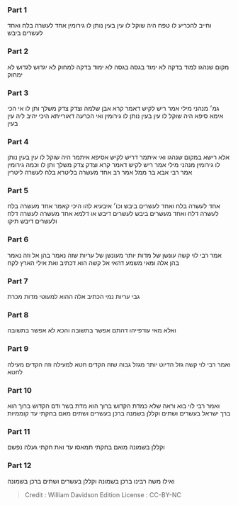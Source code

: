 
### Part 1
וחייב להכריע לו טפח היה שוקל לו עין בעין נותן לו גירומין אחד לעשרה בלח ואחד לעשרים ביבש

### Part 2
מקום שנהגו למוד בדקה לא ימוד בגסה בגסה לא ימוד בדקה למחוק לא יגדוש לגדוש לא ימחוק

### Part 3
גמ׳ מנהני מילי אמר ריש לקיש דאמר קרא אבן שלמה וצדק צדק משלך ותן לו אי הכי אימא סיפא היה שוקל לו עין בעין נותן לו גירומין ואי הכרעה דאורייתא היכי יהיב ליה עין בעין

### Part 4
אלא רישא במקום שנהגו ואי איתמר דריש לקיש אסיפא איתמר היה שוקל לו עין בעין נותן לו גירומין מנהני מילי אמר ריש לקיש דאמר קרא וצדק צדק משלך ותן לו וכמה גירומין אמר רבי אבא בר ממל אמר רב אחד מעשרה בליטרא בלח לעשרה ליטרין

### Part 5
אחד לעשרה בלח ואחד לעשרים ביבש וכו׳ איבעיא להו היכי קאמר אחד מעשרה בלח לעשרה דלח ואחד מעשרים ביבש לעשרים דיבש או דלמא אחד מעשרה לעשרה דלח ולעשרים דיבש תיקו

### Part 6
אמר רבי לוי קשה עונשן של מדות יותר מעונשן של עריות שזה נאמר בהן אל וזה נאמר בהן אלה ומאי משמע דהאי אל קשה הוא דכתיב ואת אילי הארץ לקח

### Part 7
גבי עריות נמי הכתיב אלה ההוא למעוטי מדות מכרת

### Part 8
ואלא מאי עודפייהו דהתם אפשר בתשובה והכא לא אפשר בתשובה

### Part 9
ואמר רבי לוי קשה גזל הדיוט יותר מגזל גבוה שזה הקדים חטא למעילה וזה הקדים מעילה לחטא

### Part 10
ואמר רבי לוי בוא וראה שלא כמדת הקדוש ברוך הוא מדת בשר ודם הקדוש ברוך הוא ברך ישראל בעשרים ושתים וקללן בשמנה ברכן בעשרים ושתים מאם בחקתי עד קוממיות

### Part 11
וקללן בשמונה מואם בחקתי תמאסו עד ואת חקתי געלה נפשם

### Part 12
ואילו משה רבינו ברכן בשמונה וקללן בעשרים ושתים ברכן בשמונה

>Credit : William Davidson Edition
>License : CC-BY-NC